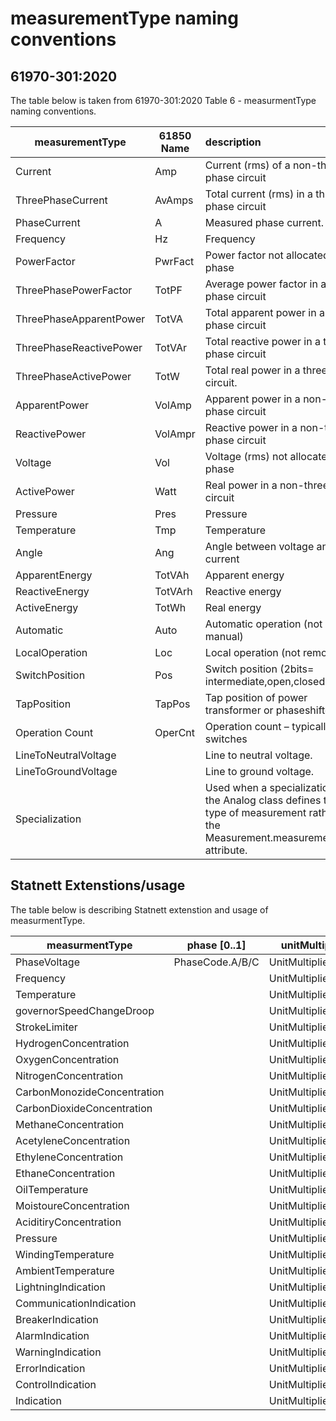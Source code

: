 # measurementType naming conventions 

## 61970-301:2020
The table below is taken from 61970-301:2020 Table 6 - measurmentType naming conventions.

measurementType        | 61850 Name | description|
| -------------|-|:-------------|
| Current | Amp | Current (rms) of a non-three phase circuit    | 
|ThreePhaseCurrent|	AvAmps	|Total current (rms) in a three phase circuit|
|PhaseCurrent	|A|	Measured phase current.|
|Frequency	|Hz	|Frequency|
|PowerFactor	|PwrFact|	Power factor not allocated to a phase|
|ThreePhasePowerFactor	|TotPF|	Average power factor in a three phase circuit|
|ThreePhaseApparentPower	|TotVA|	Total apparent power in a three phase circuit|
|ThreePhaseReactivePower	|TotVAr|	Total reactive power in a three phase circuit|
|ThreePhaseActivePower	|TotW|	Total real power in a three phase circuit.|
|ApparentPower	|VolAmp|	Apparent power in a non-three phase circuit|
|ReactivePower	|VolAmpr|	Reactive power in a non-three phase circuit|
|Voltage	|Vol|	Voltage (rms) not allocated to a phase|
|ActivePower	|Watt|	Real power in a non-three phase circuit|
|Pressure	|Pres|	Pressure|
|Temperature	|Tmp|	Temperature|
|Angle	|Ang|	Angle between voltage and current|
|ApparentEnergy	|TotVAh|	Apparent energy|
|ReactiveEnergy	|TotVArh|	Reactive energy|
|ActiveEnergy	|TotWh|	Real energy|
|Automatic	|Auto|	Automatic operation (not manual)|
|LocalOperation	|Loc|	Local operation (not remote)|
|SwitchPosition	|Pos|	Switch position (2bits= intermediate,open,closed,ignore)|
|TapPosition	|TapPos|	Tap position of power transformer or phaseshifter|
|Operation Count	|OperCnt|	Operation count – typically for switches|
|LineToNeutralVoltage||		Line to neutral voltage.|
|LineToGroundVoltage	||	Line to ground voltage.|
|Specialization	||	Used when a specialization of the Analog class defines the type of measurement rather than the Measurement.measurementType attribute.|

## Statnett Extenstions/usage
The table below is describing Statnett extenstion and usage of measurmentType.

measurmentType    |phase [0..1] |   unitMultiplier |   unitSymbol|
| -------------|-|-|:-------------|
PhaseVoltage|PhaseCode.A/B/C|UnitMultiplier.k|UnitSymbol.V|
Frequency||UnitMultiplier.none|UnitSymbol.Hz
Temperature||UnitMultiplier.none|UnitSymbol.degC
governorSpeedChangeDroop||UnitMultiplier.none|UnitSymbol.none
StrokeLimiter||UnitMultiplier.M|UnitSymbol.W
HydrogenConcentration||UnitMultiplier.none|UnitSymbol.none
OxygenConcentration||UnitMultiplier.none|UnitSymbol.none
NitrogenConcentration||UnitMultiplier.none|UnitSymbol.none
CarbonMonozideConcentration||UnitMultiplier.none|UnitSymbol.none
CarbonDioxideConcentration||UnitMultiplier.none|UnitSymbol.none
MethaneConcentration||UnitMultiplier.none|UnitSymbol.none
AcetyleneConcentration||UnitMultiplier.none|UnitSymbol.none
EthyleneConcentration||UnitMultiplier.none|UnitSymbol.none
EthaneConcentration||UnitMultiplier.none|UnitSymbol.none
OilTemperature||UnitMultiplier.none|UnitSymbol.degC
MoistoureConcentration||UnitMultiplier.none|UnitSymbol.none
AciditiryConcentration||UnitMultiplier.none|UnitSymbol.none
Pressure||UnitMultiplier.k|UnitSymbol.Pa
WindingTemperature||UnitMultiplier.none|UnitSymbol.degC
AmbientTemperature||UnitMultiplier.none|UnitSymbol.degC
LightningIndication||UnitMultiplier.none|UnitSymbol.none
CommunicationIndication||UnitMultiplier.none|UnitSymbol.none
BreakerIndication||UnitMultiplier.none|UnitSymbol.none
AlarmIndication||UnitMultiplier.none|UnitSymbol.none
WarningIndication||UnitMultiplier.none|UnitSymbol.none
ErrorIndication||UnitMultiplier.none|UnitSymbol.none
ControlIndication||UnitMultiplier.none|UnitSymbol.none
Indication||UnitMultiplier.none|UnitSymbol.none
